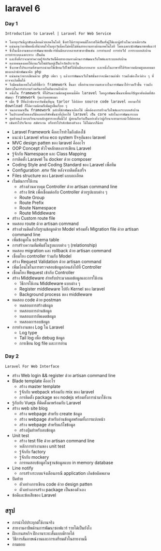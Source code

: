 # laravel 6
### Day 1 
``Introduction to Laravel | Laravel For Web Service`` 

    + โลกทุกวันนี้ถูกขับเคลื่อนด้วยเทคโนโลยี ซึ่งทำให้เราทุกคนมีโอกาสได้เป็นทั้งผู้ใช้และผู้สร้างในเวลาเดียวกัน 
    + แน่นอนว่าอาชีพหนึ่งที่น่าสนใจในทุกวันนี้คงไม่หนี้ไม่พ้นสายงานทางด้านเทคโนโลยี โดยเฉพาะนักพัฒนาซอฟแแวร์ 
    + ซึ่งในเนื้องานของการพัฒนาซอฟแวร์นั้นมีหลากหลายสาขาอาชีพเช่น การทำแอป การทำเว็ป การระบบหลังบ้าน การทำระบบเฉพาะทาง เป็นต้น 
    + และสิ่งที่เราจะมาทำความรู้จักกันวันนีืคือสายงานทางด้านการพัฒนาเว็บไซต์และระบบหลังบ้าน  
    + หลายคนคงเคยใช้งานเว็บไซต์กันอยู่เป็นกิจวัตประจำวัน 
    + ซึ่งภาษาโปรแกรมที่สามารถนำมาใช้เขียนเว็ปไซต์ได้นั้นมีหลากหลาย และหนึ่งในภาษาที่ได้รับความนิยมสูงตลอดมาของเหล่านักพัฒนาคือ php 
    + แน่นอนว่าหากเขียนด้วย php เพียว ๆ แล้วการพัฒนาเว็บไซต์นั้นอาจจะมีความล่าช้า รวมถึงช่องโหว่ต่าง ๆ ที่อาจจะเกิดขึ้นได้ 
    + จึงมีคนคิดเทคโนโลยีที่ชื่อว่า framework ขึ้นมา เพื่ออำนวยความสะดวกในการพัฒนาให้รวดเร็วขึ้น รวมถึงทิศทางในการทำงานร่วมกันภายในทีมงานอีกด้วย 
    + หนึ่งใน framework ที่ได้รับความนิยมสูงตอนนี้คือ laravel โดยถูกพัฒนาขึ้นมาเพื่อแก้ปัญหาดั่งเดิมที่นักพัฒนา framework รุ่นเก่าเคยพบมา 
    + เมื่อ 9 ปีที่แล้วนับจากวันนั้นที่คุณ tarlor ได้ปล่อย source code laravel ออกมาให้ download ก็ได้ความนิยมก็เพิ่มสูงขึ้นเรื่อย ๆ
    + จนกลายมาเป็น framework หลักที่นักพัฒนาเลือกใช้ เมื่อต้องการสร้างเว็บไซต์และระบบหลังบ้าน
    + ในประเทศไทยเองก็มีหลายบริษัทชั้นนำที่เลือกใช้ laravel เป็น core หลักในการพัฒนาระบบ 
    + สุดท้ายแล้วหากเรียนจบหลักสูตรระยะสั้นนี้ไป ผู้สอนก็หวังเป็นอย่างยิ่งว่าผู้เรียนจะสามารถนำไปต่อยอด 
    + เช่นทำโปรเจ็คจบ สมัครงาน หรือทำโปรดักซ์ของตัวเอง ได้ไม่มากก็น้อย

- Laravel Framework คืออะไรทำไมถึงต้องใช้ 
- แนะนำ Laravel พร้อม eco system ปัจจุบันของ laravel
- MVC design patten ของ laravel คืออะไร
- OOP Concept หัวใจหลักของการเขียน Laravel 
- รู้จักกับ Namespace และ Class Mapping 
- การติดตั้ง Laravel ใน docker ด้วย composer 
- Coding Style and Coding Standard ของ Laravel เพื่อทีม
- Configuration .env file หลังจากติดตั้งเสร็จ
- Files structure ของ Laravel แบบละเอียด
- เริ่มต้นการใช้งาน
    + สร้างส่วนควบคุม Controller ด้วย artisan command line 
    + สร้าง link เพื่อเชื่อมต่อกับ Controller ด้วยรูปแบบต่าง ๆ 
    + Route Group 
    + Route Prefix 
    + Route Namespace 
    + Route Middleware 
- สร้าง Custom route file 
- ทดสอบ route ด้วย artisan command 
- สร้างส่วนติดตัวกับฐานข้อมูลด้วย Model พร้อมทั้ง Migration file ด้วย artisan command line 
- เพิ่มข้อมูลใน schema table 
- การสร้างความสัมพันธ์ในรูบแบบต่าง ๆ (relationship) 
- ทดสอบ migration และ rollback ด้วย artisan command  
- เชื่อมโยง controller ร่วมกับ Model 
- สร้าง Request Validation ด้วย artisan command 
- เพิ่มเงื่อนไขในการตรวจสอบข้อมูลก่อนส่งไปที่ Controller
- เชื่อมโยง Request เข้ากับ Controller 
- สร้าง Middleware สำหรับประมวลผลข้อมูลและการใช้งาน
    + วิธีการใช้งาน Middleware แบบต่าง ๆ 
    + Register middleware ไปยัง Kernel ของ laravel 
    + Background process ของ middleware 
- ทดสอบ code ด้วย postman 
    + ทดสอบการสร้างข้อมูล
    + ทดสอบการอ่านข้อมูล
    + ทดสอบการอัพเดตข้อมูล
    + ทดสอลการลบข้อมูล
- การทำงานของ Log ใน Laravel 
    + Log type 
    + Tail log เพื่อ debug ข้อมูล 
    + การเขียน log file และการอ่าน 

### Day 2
``Laravel For Web Interface``  
- สร้าง Web login && register ด้วย artisan command line 
- Blade template คืออะไร 
    + สร้าง master template 
    + รู้จักกับ webpack พร้อมกับ mix ของ laravel 
    + การติดตั้ง package ของ nodejs พร้อมทั้งการนำมาใช้งาน 
- รู้กับกับ Vuejs ที่ติดตั้งมาพร้อมกับ Laravel 
- สร้าง web site blog 
    + สร้าง webpage สำหรับ create ข้อมูล 
    + สร้าง webpage สำหรับอ่านข้อมูลพร้อมทั้งการแบ่งหน้า 
    + สร้าง webpage สำหรับแก้ไขข้อมูล 
    + สร้างปุ่มสำหรับลบข้อมูล 
- Unit test 
    + สร้าง test file ด้วย artisan command line 
    + หลักการทำงานของ unit test 
    + รู้จักกับ factory 
    + รู้จักกับ mockery 
    + การทดสอบข้อมูลในฐานข้อมูลแบบ in memory database 
- Line notify 
    + การสร้างระบบแจ้งเตือนกรณี application เกิดข้อผิดพลาด 
- ปิดท้าย
    + ตัวอย่างการเขียน code ด้วย design patten 
    + ตัวอย่างการสร้าง package เป็นของตัวเอง 
- ข้อดีและข้อเสียของ Laravel 

## สรุป
+ การนำไปประยุกต์ใช้งานจริง
+ สายงานอาชีพด้านการพัฒนาซอฟแวร์ รายได้เป็นยังไง
+ ฝึกงานสหกิจ ฝึกงานระยะสั้นแบบมีรายได้
+ วิธีการสัมภาษณ์งานและการเตรียมตัวในสายงานนี้
+ ถามตอบ